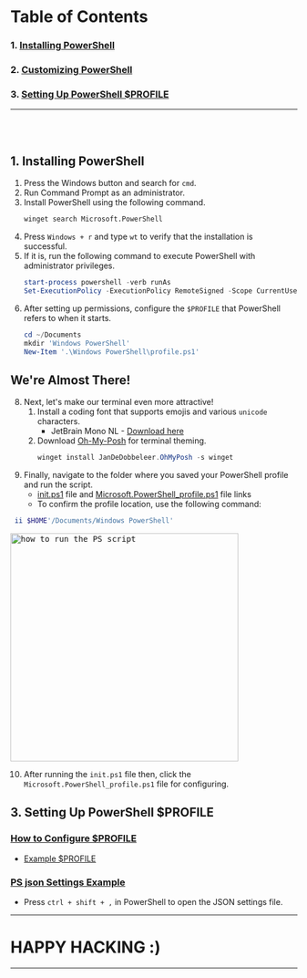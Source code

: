 # Table of Contents

### 1. [Installing PowerShell](#1-installing-powershell)
### 2. [Customizing PowerShell](#2-customizing-powershell)
### 3. [Setting Up PowerShell $PROFILE](#3-setting-up-powershell-profile)

---

<br />
<br />

## 1. Installing PowerShell

1. Press the Windows button and search for `cmd`.
2. Run Command Prompt as an administrator.
3. Install PowerShell using the following command.
    ```cmd
    winget search Microsoft.PowerShell
    ```
4. Press `Windows + r` and type `wt` to verify that the installation is successful.
5. If it is, run the following command to execute PowerShell with administrator privileges.
    ```powershell
    start-process powershell -verb runAs
    Set-ExecutionPolicy -ExecutionPolicy RemoteSigned -Scope CurrentUser
    ```
6. After setting up permissions, configure the `$PROFILE` that PowerShell refers to when it starts.
    ```powershell
    cd ~/Documents
    mkdir 'Windows PowerShell'
    New-Item '.\Windows PowerShell\profile.ps1'
    ```
  
## We're Almost There!

8. Next, let's make our terminal even more attractive!
    1. Install a coding font that supports emojis and various `unicode` characters.
       - JetBrain Mono NL - [Download here](https://www.jetbrains.com/ko-kr/lp/mono/)
    2. Download [Oh-My-Posh](https://ohmyposh.dev/docs/migrating) for terminal theming.
       ```powershell
       winget install JanDeDobbeleer.OhMyPosh -s winget
       ```
9. Finally, navigate to the folder where you saved your PowerShell profile and run the script.
    * [init.ps1](./init.ps1) file and [Microsoft.PowerShell_profile.ps1](Microsoft.PowerShell_profile.ps1) file links 
    * To confirm the profile location, use the following command:
  ``` powershell
   ii $HOME'/Documents/Windows PowerShell'
   ```

<kbd>
   <img height="400px" alt="how to run the PS script" src="https://github.com/ShinMini/window-powershell-setup/assets/77220824/5966dda7-a2df-4b52-81eb-b067fcde30a9" />
</kbd>

10. After running the `init.ps1` file then, click the `Microsoft.PowerShell_profile.ps1` file for configuring.

## 3. Setting Up PowerShell $PROFILE

### [How to Configure $PROFILE](./docs/config_profile.md)

- [Example $PROFILE](Microsoft.PowerShell_profile.ps1)

### [PS json Settings Example](settings.json)

- Press `ctrl + shift + ,` in PowerShell to open the JSON settings file.

---

# HAPPY HACKING :)

---
